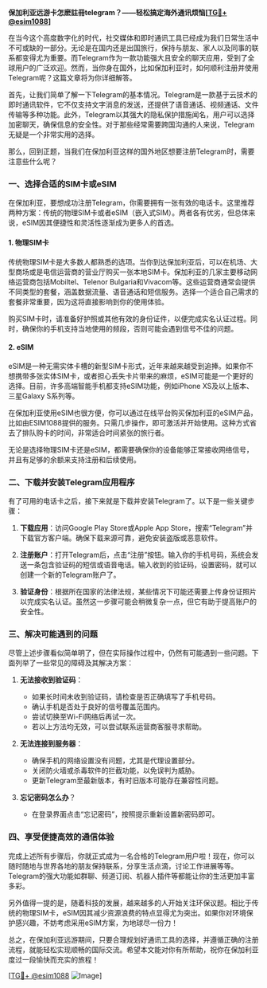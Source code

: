 **保加利亚远游卡怎麽註冊telegram？——轻松搞定海外通讯烦恼[[TG💪+ @esim1088](https://t.me/s/esim1088)]**

在当今这个高度数字化的时代，社交媒体和即时通讯工具已经成为我们日常生活中不可或缺的一部分。无论是在国内还是出国旅行，保持与朋友、家人以及同事的联系都变得尤为重要。而Telegram作为一款功能强大且安全的聊天应用，受到了全球用户的广泛欢迎。然而，当你身在国外，比如保加利亚时，如何顺利注册并使用Telegram呢？这篇文章将为你详细解答。

首先，让我们简单了解一下Telegram的基本情况。Telegram是一款基于云技术的即时通讯软件，它不仅支持文字消息的发送，还提供了语音通话、视频通话、文件传输等多种功能。此外，Telegram以其强大的隐私保护措施闻名，用户可以选择加密聊天，确保信息的安全性。对于那些经常需要跨国沟通的人来说，Telegram无疑是一个非常实用的选择。

那么，回到正题，当我们在保加利亚这样的国外地区想要注册Telegram时，需要注意些什么呢？

### 一、选择合适的SIM卡或eSIM

在保加利亚，要想成功注册Telegram，你需要拥有一张有效的电话卡。这里推荐两种方案：传统的物理SIM卡或者eSIM（嵌入式SIM）。两者各有优劣，但总体来说，eSIM因其便捷性和灵活性逐渐成为更多人的首选。

#### 1. 物理SIM卡
传统物理SIM卡是大多数人都熟悉的选项。当你到达保加利亚后，可以在机场、大型商场或是电信运营商的营业厅购买一张本地SIM卡。保加利亚的几家主要移动网络运营商包括Mobiltel、Telenor Bulgaria和Vivacom等。这些运营商通常会提供不同类型的套餐，涵盖数据流量、语音通话和短信服务。选择一个适合自己需求的套餐非常重要，因为这将直接影响到你的使用体验。

购买SIM卡时，请准备好护照或其他有效的身份证件，以便完成实名认证过程。同时，确保你的手机支持当地使用的频段，否则可能会遇到信号不佳的问题。

#### 2. eSIM
eSIM是一种无需实体卡槽的新型SIM卡形式，近年来越来越受到追捧。如果你不想携带多张实体SIM卡，或者担心丢失卡片带来的麻烦，eSIM可能是一个更好的选择。目前，许多高端智能手机都支持eSIM功能，例如iPhone XS及以上版本、三星Galaxy S系列等。

在保加利亚使用eSIM也很方便，你可以通过在线平台购买保加利亚的eSIM产品，比如由ESIM1088提供的服务。只需几步操作，即可激活并开始使用。这种方式省去了排队购卡的时间，非常适合时间紧张的旅行者。

无论是选择物理SIM卡还是eSIM，都需要确保你的设备能够正常接收网络信号，并且有足够的余额来支持注册和后续使用。

### 二、下载并安装Telegram应用程序

有了可用的电话卡之后，接下来就是下载并安装Telegram了。以下是一些关键步骤：

1. **下载应用**：访问Google Play Store或Apple App Store，搜索“Telegram”并下载官方客户端。确保下载来源可靠，避免安装盗版或恶意软件。
   
2. **注册账户**：打开Telegram后，点击“注册”按钮。输入你的手机号码，系统会发送一条包含验证码的短信或语音电话。输入收到的验证码，设置密码，就可以创建一个新的Telegram账户了。

3. **验证身份**：根据所在国家的法律法规，某些情况下可能还需要上传身份证照片以完成实名认证。虽然这一步骤可能会稍微复杂一点，但它有助于提高账户的安全性。

### 三、解决可能遇到的问题

尽管上述步骤看似简单明了，但在实际操作过程中，仍然有可能遇到一些问题。下面列举了一些常见的障碍及其解决方案：

1. **无法接收到验证码**：
   - 如果长时间未收到验证码，请检查是否正确填写了手机号码。
   - 确认手机是否处于良好的信号覆盖范围内。
   - 尝试切换至Wi-Fi网络后再试一次。
   - 若以上方法均无效，可以尝试联系运营商客服寻求帮助。

2. **无法连接到服务器**：
   - 确保手机的网络设置没有问题，尤其是代理设置部分。
   - 关闭防火墙或杀毒软件的拦截功能，以免误判为威胁。
   - 更新Telegram至最新版本，有时旧版本可能存在兼容性问题。

3. **忘记密码怎么办**？
   - 在登录界面点击“忘记密码”，按照提示重新设置新密码即可。

### 四、享受便捷高效的通信体验

完成上述所有步骤后，你就正式成为一名合格的Telegram用户啦！现在，你可以随时随地与世界各地的朋友保持联系，分享生活点滴，讨论工作进展等等。Telegram的强大功能如群聊、频道订阅、机器人插件等都能让你的生活更加丰富多彩。

另外值得一提的是，随着科技的发展，越来越多的人开始关注环保议题。相比于传统的物理SIM卡，eSIM因其减少资源浪费的特点显得尤为突出。如果你对环境保护感兴趣，不妨考虑采用eSIM方案，为地球尽一份力！

总之，在保加利亚远游期间，只要合理规划好通讯工具的选择，并遵循正确的注册流程，就能轻松实现顺畅的国际交流。希望本文能对你有所帮助，祝你在保加利亚度过一段愉快而充实的旅程！

[[TG💪+ @esim1088](https://t.me/s/esim1088) ![Image](https://i.postimg.cc/4NQfJmqS/Snipaste-2025-05-13-00-14-12.png)]